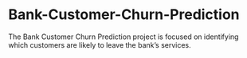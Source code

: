 # Bank-Customer-Churn-Prediction
The Bank Customer Churn Prediction project is focused on identifying which customers are likely to leave the bank’s services.
